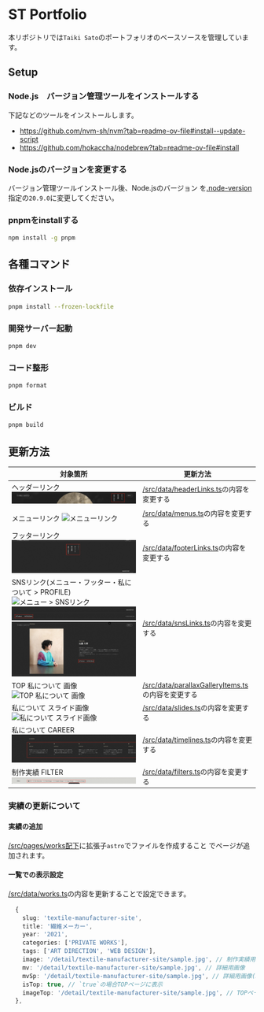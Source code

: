 # ST Portfolio

本リポジトリでは`Taiki Sato`のポートフォリオのベースソースを管理しています。

## Setup

### Node.js　バージョン管理ツールをインストールする

下記などのツールをインストールします。

- https://github.com/nvm-sh/nvm?tab=readme-ov-file#install--update-script
- https://github.com/hokaccha/nodebrew?tab=readme-ov-file#install

### Node.jsのバージョンを変更する

バージョン管理ツールインストール後、Node.jsのバージョン
を[.node-version](.node-version)指定の`20.9.0`に変更してください。

### pnpmをinstallする

```bash
npm install -g pnpm
```

## 各種コマンド

### 依存インストール

```bash
pnpm install --frozen-lockfile
```

### 開発サーバー起動

```bash
pnpm dev
```

### コード整形

```bash
pnpm format
```

### ビルド

```bash
pnpm build
```

## 更新方法

| 対象箇所                                                                                                                                                                                             | 更新方法                                                                               |
| ---------------------------------------------------------------------------------------------------------------------------------------------------------------------------------------------------- | -------------------------------------------------------------------------------------- |
| ヘッダーリンク ![ヘッダーリンク](/docs/header.png)                                                                                                                                                   | [/src/data/headerLinks.ts](/src/data/headerLinks.ts)の内容を変更する                   |
| メニューリンク ![メニューリンク](/docs/menu.png)                                                                                                                                                     | [/src/data/menus.ts](/src/data/menus.ts)の内容を変更する                               |
| フッターリンク ![フッターリンク](/docs/footer.png)                                                                                                                                                   | [/src/data/footerLinks.ts](/src/data/footerLinks.ts)の内容を変更する                   |
| SNSリンク(メニュー・フッター・私について > PROFILE) ![メニュー > SNSリンク](/docs/sns-menu.png)![フッター > SNSリンク](/docs/sns-footer.png)![私について > PROFILE > SNSリンク](/docs/sns-about.png) | [/src/data/snsLinks.ts](/src/data/snsLinks.ts)の内容を変更する                         |
| TOP 私について 画像 ![TOP 私について 画像](/docs/top-about.png)                                                                                                                                      | [/src/data/parallaxGalleryItems.ts](/src/data/parallaxGalleryItems.ts)の内容を変更する |
| 私について スライド画像 ![私について スライド画像](/docs/about-slide.png)                                                                                                                            | [/src/data/slides.ts](/src/data/slides.ts)の内容を変更する                             |
| 私について CAREER ![私について CAREER](/docs/about-career.png)                                                                                                                                       | [/src/data/timelines.ts](/src/data/timelines.ts)の内容を変更する                       |
| 制作実績 FILTER ![制作実績 FILTER](/docs/works-filter.png)                                                                                                                                           | [/src/data/filters.ts](/src/data/filters.ts)の内容を変更する                           |

### 実績の更新について

#### 実績の追加

[/src/pages/works配下](/src/pages/works/)に拡張子`astro`でファイルを作成すること
でページが追加されます。

#### 一覧での表示設定

[/src/data/works.ts](/src/data/works.ts)の内容を更新することで設定できます。

```ts
  {
    slug: 'textile-manufacturer-site',
    title: '繊維メーカー',
    year: '2021',
    categories: ['PRIVATE WORKS'],
    tags: ['ART DIRECTION', 'WEB DESIGN'],
    image: '/detail/textile-manufacturer-site/sample.jpg', // 制作実績用画像
    mv: '/detail/textile-manufacturer-site/sample.jpg', // 詳細用画像
    mvSp: '/detail/textile-manufacturer-site/sample.jpg', // 詳細用画像(SP)
    isTop: true, // `true`の場合TOPページに表示
    imageTop: '/detail/textile-manufacturer-site/sample.jpg', // TOPページ表示用画像
  },
```
